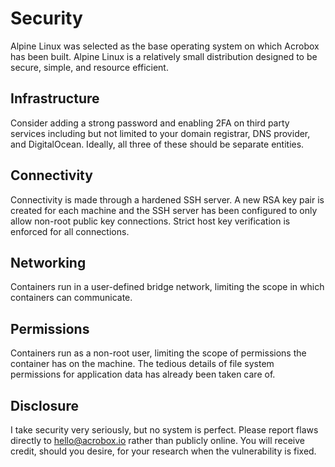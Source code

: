 # Security

Alpine Linux was selected as the base operating system on which Acrobox has
been built. Alpine Linux is a relatively small distribution designed to be
secure, simple, and resource efficient.

## Infrastructure

Consider adding a strong password and enabling 2FA on third party services
including but not limited to your domain registrar, DNS provider, and
DigitalOcean. Ideally, all three of these should be separate entities.

## Connectivity

Connectivity is made through a hardened SSH server. A new RSA key pair is
created for each machine and the SSH server has been configured to only allow
non-root public key connections. Strict host key verification is enforced for
all connections.

## Networking

Containers run in a user-defined bridge network, limiting the scope in which
containers can communicate.

## Permissions

Containers run as a non-root user, limiting the scope of permissions the
container has on the machine. The tedious details of file system permissions
for application data has already been taken care of.

## Disclosure

I take security very seriously, but no system is perfect. Please report flaws
directly to hello@acrobox.io rather than publicly online. You will receive
credit, should you desire, for your research when the vulnerability is fixed.

